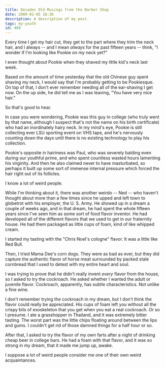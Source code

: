 ```yaml
---
title: Decades Old Musings from the Barber Shop
date: 2009-02-05 16:36
description: A description of my post.
tags: my-youth
id: 489
---
```

Every time I get my hair cut, they get to the part where they trim the neck hair, and I always -- and I mean <i>always</i> for the past fifteen years -- think, "I wonder if I'm looking like Pookie on my neck yet?"  

I even thought about Pookie when they shaved my little kid's neck last week.

Based on the amount of time yesterday that the old Chinese guy spent shaving my neck, I would say that I'm probably getting to be Pookiesque.  On top of that, I don't ever remember needing all of the ear-shaving I get now.  On the up side, he did tell me as I was leaving, "You have very nice hair."

So that's good to hear.

In case you were wondering, Pookie was this guy in college (who truly went by that name, although I suspect that's not the name on his birth certificate) who had an inordinately hairy neck.  In my mind's eye, Pookie is still collecting ever LSU sporting event on VHS tape, and he's nervously counting down the days until there is no existing technology to play his collection.

Pookie's opposite in hairiness was Paul, who was severely balding even during our youthful prime, and who spent countless wasted hours lamenting his virginity.  And then he also claimed never to have masturbated, so perhaps it built up some sort of immense internal pressure which forced the hair right out of its follicles.  

I know a lot of weird people.

While I'm thinking about it, there was another weirdo -- Ned -- who haven't thought about more than a few times since he upped and left town to globetrot with his employer, the U. S. Army.  He showed up in a dream a couple of weeks ago, and in that dream, he had spent the whole fifteen years since I've seen him as some sort of food flavor inventor.  He had developed all of the different flavors that we used to get in our fraternity house.  He had them packaged as little cups of foam, kind of like whipped cream.

I started my tasting with the "Chris Noel's cologne" flavor.  It was a little like Red Bull.

Then, I tried Mama Dee's corn dogs.  They were as bad as ever, but they did capture the authentic flavor of horse meat surrounded by packed stale cornbread that I used to detest with my entire heart and soul.

I was trying to prove that he didn't really invent <i>every</i> flavor from the house, so I asked to try the cockroach.  He asked whether I wanted the adult or juvenile flavor.  Cockroach, apparently, has subtle characteristics.  Not unlike a fine wine.

I don't remember trying the cockroach in my dream, but I don't think the flavor could really be appreciated.  His cups of foam left you without all the crispy bits of exoskeleton that you get when you eat a real cockroach.  Or so I presume.  I ate a grasshopper in Thailand, and it was extremely bitter tasting.  The worst part was the little chips floating around between the lips and gums.  I couldn't get rid of those damned things for a half hour or so.

After that, I asked to try the flavor of my own farts after a night of drinking cheap beer in college bars.  He had a foam with that flavor, and it was so strong in my dream, that it made me jump up, awake.

I suppose a lot of weird people consider me one of their own weird acquaintances.